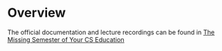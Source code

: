 # Overview
The official documentation and lecture recordings can be found in [The Missing Semester of Your CS Education](https://missing.csail.mit.edu)

